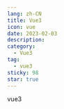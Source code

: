 ```yaml
---
lang: zh-CN
title: Vue3
icon: vue
date: 2023-02-03
description:
category:
  - Vue3
tag:
  - vue3
sticky: 98
star: true
---
```

vue3